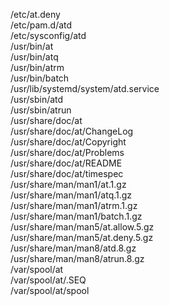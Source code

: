 /etc/at.deny  
/etc/pam.d/atd  
/etc/sysconfig/atd  
/usr/bin/at  
/usr/bin/atq  
/usr/bin/atrm  
/usr/bin/batch  
/usr/lib/systemd/system/atd.service  
/usr/sbin/atd  
/usr/sbin/atrun  
/usr/share/doc/at  
/usr/share/doc/at/ChangeLog  
/usr/share/doc/at/Copyright  
/usr/share/doc/at/Problems  
/usr/share/doc/at/README  
/usr/share/doc/at/timespec  
/usr/share/man/man1/at.1.gz  
/usr/share/man/man1/atq.1.gz  
/usr/share/man/man1/atrm.1.gz  
/usr/share/man/man1/batch.1.gz  
/usr/share/man/man5/at.allow.5.gz  
/usr/share/man/man5/at.deny.5.gz  
/usr/share/man/man8/atd.8.gz  
/usr/share/man/man8/atrun.8.gz  
/var/spool/at  
/var/spool/at/.SEQ  
/var/spool/at/spool  
